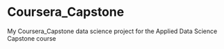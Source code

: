 # Coursera_Capstone
My Coursera_Capstone data science project for the Applied Data Science Capstone course
